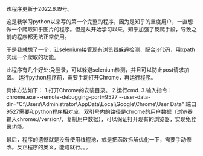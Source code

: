 <p>该程序更新于2022.6.19号。<p>
<p>这是我学习python以来写的第一个完整的程序，因为是知乎的重度用户，一直想做一个爬取知乎图片的程序。但是从开始学习以来，知乎加强了反爬手段，导致之前的程序都无法正常使用。<p>
<p>于是我就想了一个，让selenium接管现有浏览器躲避检测，配合js代码，用xpath实现一个爬取的功能。<p>
<p>此程序有几个好处:免登录，可以躲避selenium检测，并且可以防止post请求加密。
运行python程序前，需要手动打开Chrome，再运行程序。<p>
<p>具体方法如下：
            1.打开Chrome的安装目录。
            2.运行cmd.
            3.输入指令：chrome.exe --remote-debugging-port=9527 --user-data-dir="C:\Users\Administrator\AppData\Local\Google\Chrome\User Data"
              端口9527需要和python程序相对应，双引号内的路径是chrome的用户数据（浏览器输入chrome://version/，复制用户数据），可以保证打开现有的浏览器，实现免登录功能。<p>
 <p>最后，程序的遗憾就是没有使用线程池，或是把函数拆解优化一下，需要手动修改。反正程序的奥义，能跑就行。。。<p>
